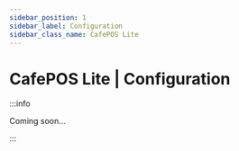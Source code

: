 ```yaml
---
sidebar_position: 1
sidebar_label: Configuration
sidebar_class_name: CafePOS Lite
---
```


# CafePOS Lite | Configuration

:::info

Coming soon...

:::